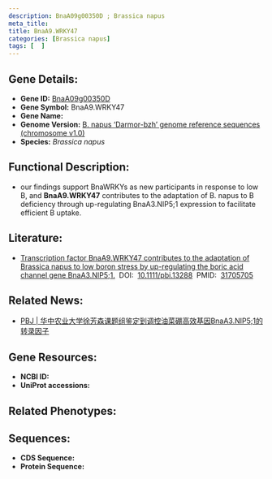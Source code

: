```yaml
---
description: BnaA09g00350D ; Brassica napus
meta_title:
title: BnaA9.WRKY47
categories: [Brassica napus]
tags: [  ]
---
```


## Gene Details:
- **Gene ID:**	[BnaA09g00350D]()
- **Gene Symbol:** BnaA9.WRKY47
- **Gene Name:** 
- **Genome Version:** [B. napus ‘Darmor-bzh’ genome reference sequences (chromosome v1.0)]()
- **Species:** *Brassica napus*

## Functional Description:
   - our findings support BnaWRKYs as new participants in response to low B, and **BnaA9.WRKY47** contributes to the adaptation of B. napus to B deficiency through up-regulating BnaA3.NIP5;1 expression to facilitate efficient B uptake.

## Literature:
   - [Transcription factor BnaA9.WRKY47 contributes to the adaptation of Brassica napus to low boron stress by up-regulating the boric acid channel gene BnaA3.NIP5;1.]( https://onlinelibrary.wiley.com/doi/10.1111/pbi.13288)&nbsp;&nbsp;DOI:&nbsp;&nbsp;[10.1111/pbi.13288](https://onlinelibrary.wiley.com/doi/10.1111/pbi.13288)&nbsp;&nbsp;PMID:&nbsp;&nbsp;[31705705](https://pubmed.ncbi.nlm.nih.gov/31705705/)

## Related News:
   - [PBJ | 华中农业大学徐芳森课题组鉴定到调控油菜硼高效基因BnaA3.NIP5;1的转录因子](https://mp.weixin.qq.com/s?__biz=Mzg3MDEwNDEyMg==&mid=2247486350&idx=2&sn=46188cd8ba51e9e4bb42f5e51e590f85&chksm=ce93a6dbf9e42fcd749c13c453d6eff833eee7c5e1f3dc6160c30395ffd906aaf05182c7350f&scene=27#wechat_redirect)

## Gene Resources:
- **NCBI ID:** [](https://www.ncbi.nlm.nih.gov/gene/?term=)
- **UniProt accessions:** [](https://www.uniprot.org/uniprotkb//entry)

## Related Phenotypes:


## Sequences:
- **CDS Sequence:**
- **Protein Sequence:**
